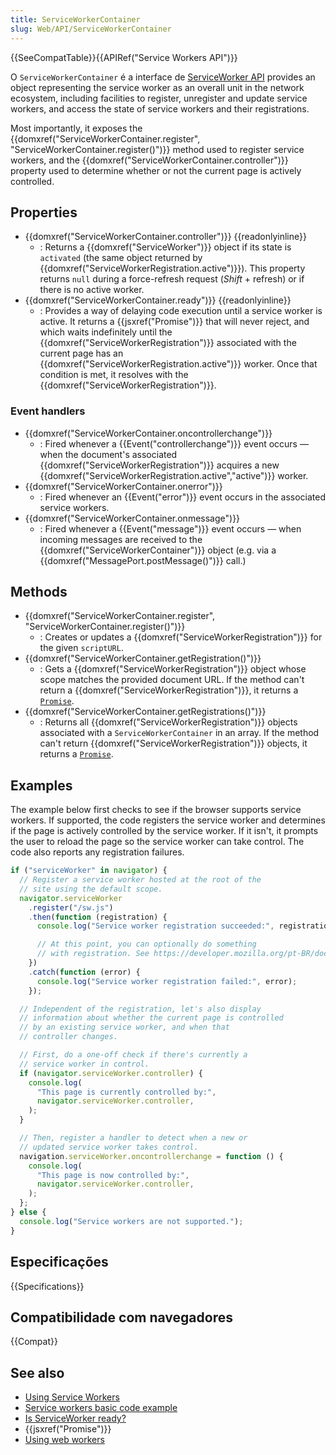 ```yaml
---
title: ServiceWorkerContainer
slug: Web/API/ServiceWorkerContainer
---
```


{{SeeCompatTable}}{{APIRef("Service Workers API")}}

O `ServiceWorkerContainer` é a interface de [ServiceWorker API](/pt-BR/docs/Web/API/ServiceWorker_API) provides an object representing the service worker as an overall unit in the network ecosystem, including facilities to register, unregister and update service workers, and access the state of service workers and their registrations.

Most importantly, it exposes the {{domxref("ServiceWorkerContainer.register", "ServiceWorkerContainer.register()")}} method used to register service workers, and the {{domxref("ServiceWorkerContainer.controller")}} property used to determine whether or not the current page is actively controlled.

## Properties

- {{domxref("ServiceWorkerContainer.controller")}} {{readonlyinline}}
  - : Returns a {{domxref("ServiceWorker")}} object if its state is `activated` (the same object returned by {{domxref("ServiceWorkerRegistration.active")}}). This property returns `null` during a force-refresh request (_Shift_ + refresh) or if there is no active worker.
- {{domxref("ServiceWorkerContainer.ready")}} {{readonlyinline}}
  - : Provides a way of delaying code execution until a service worker is active. It returns a {{jsxref("Promise")}} that will never reject, and which waits indefinitely until the {{domxref("ServiceWorkerRegistration")}} associated with the current page has an {{domxref("ServiceWorkerRegistration.active")}} worker. Once that condition is met, it resolves with the {{domxref("ServiceWorkerRegistration")}}.

### Event handlers

- {{domxref("ServiceWorkerContainer.oncontrollerchange")}}
  - : Fired whenever a {{Event("controllerchange")}} event occurs — when the document's associated {{domxref("ServiceWorkerRegistration")}} acquires a new {{domxref("ServiceWorkerRegistration.active","active")}} worker.
- {{domxref("ServiceWorkerContainer.onerror")}}
  - : Fired whenever an {{Event("error")}} event occurs in the associated service workers.
- {{domxref("ServiceWorkerContainer.onmessage")}}
  - : Fired whenever a {{Event("message")}} event occurs — when incoming messages are received to the {{domxref("ServiceWorkerContainer")}} object (e.g. via a {{domxref("MessagePort.postMessage()")}} call.)

## Methods

- {{domxref("ServiceWorkerContainer.register", "ServiceWorkerContainer.register()")}}
  - : Creates or updates a {{domxref("ServiceWorkerRegistration")}} for the given `scriptURL`.
- {{domxref("ServiceWorkerContainer.getRegistration()")}}
  - : Gets a {{domxref("ServiceWorkerRegistration")}} object whose scope matches the provided document URL. If the method can't return a {{domxref("ServiceWorkerRegistration")}}, it returns a [`Promise`](/pt-BR/docs/Web/JavaScript/Reference/Global_Objects/Promise).
- {{domxref("ServiceWorkerContainer.getRegistrations()")}}
  - : Returns all {{domxref("ServiceWorkerRegistration")}} objects associated with a `ServiceWorkerContainer` in an array. If the method can't return {{domxref("ServiceWorkerRegistration")}} objects, it returns a [`Promise`](/pt-BR/docs/Web/JavaScript/Reference/Global_Objects/Promise).

## Examples

The example below first checks to see if the browser supports service workers. If supported, the code registers the service worker and determines if the page is actively controlled by the service worker. If it isn't, it prompts the user to reload the page so the service worker can take control. The code also reports any registration failures.

```js
if ("serviceWorker" in navigator) {
  // Register a service worker hosted at the root of the
  // site using the default scope.
  navigator.serviceWorker
    .register("/sw.js")
    .then(function (registration) {
      console.log("Service worker registration succeeded:", registration);

      // At this point, you can optionally do something
      // with registration. See https://developer.mozilla.org/pt-BR/docs/Web/API/ServiceWorkerRegistration
    })
    .catch(function (error) {
      console.log("Service worker registration failed:", error);
    });

  // Independent of the registration, let's also display
  // information about whether the current page is controlled
  // by an existing service worker, and when that
  // controller changes.

  // First, do a one-off check if there's currently a
  // service worker in control.
  if (navigator.serviceWorker.controller) {
    console.log(
      "This page is currently controlled by:",
      navigator.serviceWorker.controller,
    );
  }

  // Then, register a handler to detect when a new or
  // updated service worker takes control.
  navigation.serviceWorker.oncontrollerchange = function () {
    console.log(
      "This page is now controlled by:",
      navigator.serviceWorker.controller,
    );
  };
} else {
  console.log("Service workers are not supported.");
}
```

## Especificações

{{Specifications}}

## Compatibilidade com navegadores

{{Compat}}

## See also

- [Using Service Workers](/pt-BR/docs/Web/API/ServiceWorker_API/Using_Service_Workers)
- [Service workers basic code example](https://github.com/mdn/sw-test)
- [Is ServiceWorker ready?](https://jakearchibald.github.io/isserviceworkerready/)
- {{jsxref("Promise")}}
- [Using web workers](/pt-BR/docs/Web/Guide/Performance/Using_web_workers)
